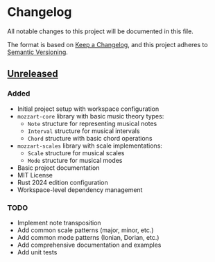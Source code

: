 # Changelog
All notable changes to this project will be documented in this file.

The format is based on [Keep a Changelog](https://keepachangelog.com/en/1.1.0/),
and this project adheres to [Semantic Versioning](https://semver.org/spec/v2.0.0.html).

## [Unreleased]

### Added
- Initial project setup with workspace configuration
- `mozzart-core` library with basic music theory types:
  - `Note` structure for representing musical notes
  - `Interval` structure for musical intervals
  - `Chord` structure with basic chord operations
- `mozzart-scales` library with scale implementations:
  - `Scale` structure for musical scales
  - `Mode` structure for musical modes
- Basic project documentation
- MIT License
- Rust 2024 edition configuration
- Workspace-level dependency management

### TODO
- Implement note transposition
- Add common scale patterns (major, minor, etc.)
- Add common mode patterns (Ionian, Dorian, etc.)
- Add comprehensive documentation and examples
- Add unit tests

[Unreleased]: https://github.com/yourusername/mozzart-rs/compare/v0.1.0...HEAD 